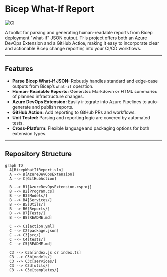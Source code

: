 # Bicep What-If Report

[![CI](https://github.com/weekendclimber/BicepWhatIfReport/actions/workflows/ci.yml/badge.svg)](https://github.com/weekendclimber/BicepWhatIfReport/actions)

A toolkit for parsing and generating human-readable reports from Bicep deployment "what-if" JSON output. This project offers both an Azure DevOps Extension and a GitHub Action, making it easy to incorporate clear and actionable Bicep change reporting into your CI/CD workflows.

---

## Features

- **Parse Bicep What-If JSON:** Robustly handles standard and edge-case outputs from Bicep’s `what-if` operation.
- **Human-Readable Reports:** Generates Markdown or HTML summaries of planned infrastructure changes.
- **Azure DevOps Extension:** Easily integrate into Azure Pipelines to auto-generate and publish reports.
- **GitHub Action:** Add reporting to GitHub PRs and workflows.
- **Unit Tested:** Parsing and reporting logic are covered by automated tests.
- **Cross-Platform:** Flexible language and packaging options for both extension types.

---

## Repository Structure

```mermaid
graph TD
  A[BicepWhatIfReport.sln]
  A --> B[AzureDevOpsExtension]
  A --> C[GitHubAction]

  B --> B1[AzureDevOpsExtension.csproj]
  B --> B2[Program.cs]
  B --> B3[Models/]
  B --> B4[Services/]
  B --> B5[Utils/]
  B --> B6[Reports/]
  B --> B7[Tests/]
  B --> B8[README.md]

  C --> C1[action.yml]
  C --> C2[package.json]
  C --> C3[src/]
  C --> C4[tests/]
  C --> C5[README.md]

  C3 --> C3a[index.js or index.ts]
  C3 --> C3b[models/]
  C3 --> C3c[services/]
  C3 --> C3d[utils/]
  C3 --> C3e[templates/]
```
